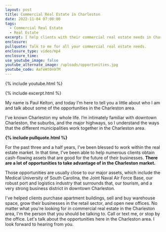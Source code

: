 ```yaml
---
layout: post
title: Commercial Real Estate in Charleston
date: 2022-11-04 07:00:00
tags:
  - Commercial Real Estate
  - Real Estate
excerpt: I help clients with their commercial real estate needs in Charleston.
enclosure:
pullquote: Talk to me for all your commercial real estate needs.
enclosure_type: video/mp4
enclosure_time:
use_youtube_image: false
youtube_alternate_image: /uploads/opportunities.jpg
youtube_code: AaTeHt0n9TM
---
```

{% include youtube.html %}

{% include excerpt.html %}

My name is Paul Kelton, and today I’m here to tell you a little about who I am and talk about some of the opportunities in the Charleston area.

I've known Charleston my whole life. I’m intimately familiar with downtown Charleston, the suburbs, and the major highways, so I understand the ways that the different municipalities work together in the Charleston area.

**{% include pullquote.html %}**

For the past three and a half years, I've been blessed to work within the real estate market. In that time, I've been able to help numerous clients obtain cash-flowing assets that are good for the future of their businesses. **There are a lot of opportunities to take advantage of in the Charleston market.**

Those opportunities are usually close to our major assets, which include the Medical University of South Carolina, the Joint Naval Air Force Base, our robust port and logistics industry that surrounds that, our tourism, and a very strong business district in downtown Charleston.&nbsp;

I've helped clients purchase apartment buildings, sell and buy warehouse space, grow their businesses in the retail sector, and open new offices. No matter what you're looking for in commercial real estate in the Charleston area, I'm the person that you should be talking to. Call or text me, or stop by the office. Let's talk about the opportunities here in the Charleston area. I look forward to hearing from you.